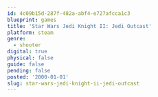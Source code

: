```yaml
---
id: 4c09b15d-287f-482a-abf4-e727afcca1c3
blueprint: games
title: 'Star Wars Jedi Knight II: Jedi Outcast'
platform: steam
genre:
  - shooter
digital: true
physical: false
guide: false
pending: false
posted: '2000-01-01'
slug: star-wars-jedi-knight-ii-jedi-outcast
---
```


